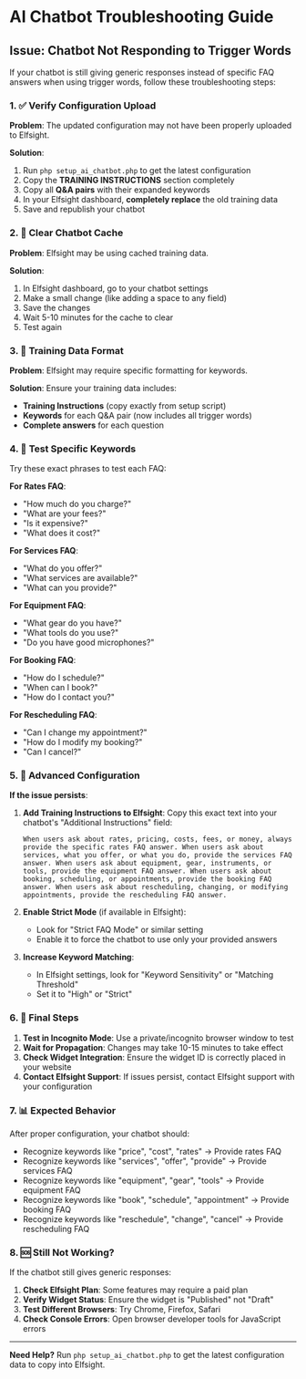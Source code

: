 # AI Chatbot Troubleshooting Guide

## Issue: Chatbot Not Responding to Trigger Words

If your chatbot is still giving generic responses instead of specific FAQ answers when using trigger words, follow these troubleshooting steps:

### 1. ✅ Verify Configuration Upload

**Problem**: The updated configuration may not have been properly uploaded to Elfsight.

**Solution**:
1. Run `php setup_ai_chatbot.php` to get the latest configuration
2. Copy the **TRAINING INSTRUCTIONS** section completely
3. Copy all **Q&A pairs** with their expanded keywords
4. In your Elfsight dashboard, **completely replace** the old training data
5. Save and republish your chatbot

### 2. 🔄 Clear Chatbot Cache

**Problem**: Elfsight may be using cached training data.

**Solution**:
1. In Elfsight dashboard, go to your chatbot settings
2. Make a small change (like adding a space to any field)
3. Save the changes
4. Wait 5-10 minutes for the cache to clear
5. Test again

### 3. 📝 Training Data Format

**Problem**: Elfsight may require specific formatting for keywords.

**Solution**:
Ensure your training data includes:
- **Training Instructions** (copy exactly from setup script)
- **Keywords** for each Q&A pair (now includes all trigger words)
- **Complete answers** for each question

### 4. 🎯 Test Specific Keywords

Try these exact phrases to test each FAQ:

**For Rates FAQ**:
- "How much do you charge?"
- "What are your fees?"
- "Is it expensive?"
- "What does it cost?"

**For Services FAQ**:
- "What do you offer?"
- "What services are available?"
- "What can you provide?"

**For Equipment FAQ**:
- "What gear do you have?"
- "What tools do you use?"
- "Do you have good microphones?"

**For Booking FAQ**:
- "How do I schedule?"
- "When can I book?"
- "How do I contact you?"

**For Rescheduling FAQ**:
- "Can I change my appointment?"
- "How do I modify my booking?"
- "Can I cancel?"

### 5. 🔧 Advanced Configuration

**If the issue persists**:

1. **Add Training Instructions to Elfsight**:
   Copy this exact text into your chatbot's "Additional Instructions" field:
   ```
   When users ask about rates, pricing, costs, fees, or money, always provide the specific rates FAQ answer. When users ask about services, what you offer, or what you do, provide the services FAQ answer. When users ask about equipment, gear, instruments, or tools, provide the equipment FAQ answer. When users ask about booking, scheduling, or appointments, provide the booking FAQ answer. When users ask about rescheduling, changing, or modifying appointments, provide the rescheduling FAQ answer.
   ```

2. **Enable Strict Mode** (if available in Elfsight):
   - Look for "Strict FAQ Mode" or similar setting
   - Enable it to force the chatbot to use only your provided answers

3. **Increase Keyword Matching**:
   - In Elfsight settings, look for "Keyword Sensitivity" or "Matching Threshold"
   - Set it to "High" or "Strict"

### 6. 🚀 Final Steps

1. **Test in Incognito Mode**: Use a private/incognito browser window to test
2. **Wait for Propagation**: Changes may take 10-15 minutes to take effect
3. **Check Widget Integration**: Ensure the widget ID is correctly placed in your website
4. **Contact Elfsight Support**: If issues persist, contact Elfsight support with your configuration

### 7. 📊 Expected Behavior

After proper configuration, your chatbot should:
- Recognize keywords like "price", "cost", "rates" → Provide rates FAQ
- Recognize keywords like "services", "offer", "provide" → Provide services FAQ
- Recognize keywords like "equipment", "gear", "tools" → Provide equipment FAQ
- Recognize keywords like "book", "schedule", "appointment" → Provide booking FAQ
- Recognize keywords like "reschedule", "change", "cancel" → Provide rescheduling FAQ

### 8. 🆘 Still Not Working?

If the chatbot still gives generic responses:

1. **Check Elfsight Plan**: Some features may require a paid plan
2. **Verify Widget Status**: Ensure the widget is "Published" not "Draft"
3. **Test Different Browsers**: Try Chrome, Firefox, Safari
4. **Check Console Errors**: Open browser developer tools for JavaScript errors

---

**Need Help?** Run `php setup_ai_chatbot.php` to get the latest configuration data to copy into Elfsight.